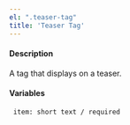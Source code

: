 ```yaml
---
el: ".teaser-tag"
title: 'Teaser Tag'
---
```

#### Description
A tag that displays on a teaser.

#### Variables
~~~
 item: short text / required
~~~
